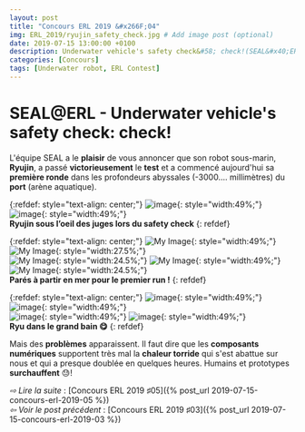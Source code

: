 ```yaml
---
layout: post
title: "Concours ERL 2019 &#x266F;04"
img: ERL_2019/ryujin_safety_check.jpg # Add image post (optional)
date: 2019-07-15 13:00:00 +0100
description: Underwater vehicle's safety check&#58; check!(SEAL&#x40;ERL2019, &#x266F;04)
categories: [Concours]
tags: [Underwater robot, ERL Contest]
---
```



# SEAL&#x40;ERL - Underwater vehicle's safety check: check!
 
L'équipe SEAL a le **plaisir** de vous annoncer que son robot sous-marin, **Ryujin**, a passé **victorieusement** le **test** et a commencé aujourd'hui sa **première ronde** dans les profondeurs abyssales (-3000.... millimètres) du **port** (arène aquatique).


{:refdef: style="text-align: center;"}
![image](/assets/img/ERL_2019/underwater_safety_check_01.jpg){: style="width:49%;"} ![image](/assets/img/ERL_2019/underwater_safety_check_02.jpg){: style="width:49%;"}<br/> 
**Ryujin sous l’oeil des juges lors du safety check**
{: refdef}


	
{:refdef: style="text-align: center;"}
![My Image](/assets/img/ERL_2019/first_underwater_run_01.jpg){: style="width:49%;"} ![My Image](/assets/img/ERL_2019/first_underwater_run_02.jpg){: style="width:27.5%;"}<br/>
![My Image](/assets/img/ERL_2019/first_underwater_run_03.jpg){: style="width:24.5%;"} ![My Image](/assets/img/ERL_2019/first_underwater_run_04.jpg){: style="width:49%;"} ![My Image](/assets/img/ERL_2019/first_underwater_run_05.jpg){: style="width:24.5%;"}<br/>
**Parés à partir en mer pour le premier run !**
{: refdef}


{:refdef: style="text-align: center;"}
![image](/assets/img/ERL_2019/first_underwater_run_06.jpg){: style="width:49%;"} ![image](/assets/img/ERL_2019/first_underwater_run_07.jpg){: style="width:49%;"}<br/> 
![image](/assets/img/ERL_2019/first_underwater_run_08.jpg){: style="width:49%;"} ![image](/assets/img/ERL_2019/first_underwater_run_09.jpg){: style="width:49%;"}<br/> 
**Ryu dans le grand bain 😋**
{: refdef}

Mais des **problèmes** apparaissent. Il faut dire que les **composants numériques** supportent très mal la **chaleur torride** qui s'est abattue sur nous et qui a presque doublée en quelques heures. Humains et prototypes **surchauffent** 😓!




*&#x21E8; Lire la suite* : [Concours ERL 2019 &#x266F;05]({% post_url 2019-07-15-concours-erl-2019-05 %}) <br/>
*&#x21E6; Voir le post précédent* : [Concours ERL 2019 &#x266F;03]({% post_url 2019-07-15-concours-erl-2019-03 %})

<!-- *&#x2192; Découvrir l'édition 2020* : [Concours ERL 2020 &#x266F;O1]({% post_url 2019-07-13-concours-erl-2019-01 %}) -->
<!-- *&#x2192; Revivre l'édition 2019* : [Concours ERL 2019 &#x266F;O1]({% post_url 2019-07-13-concours-erl-2019-01 %}) -->